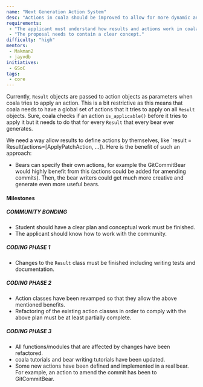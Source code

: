 ```yaml
---
name: "Next Generation Action System"
desc: "Actions in coala should be improved to allow for more dynamic and suiting actions"
requirements:
 - "The applicant must understand how results and actions work in coala."
 - "The proposal needs to contain a clear concept."
difficulty: "high"
mentors:
 - Makman2
 - jayvdb
initiatives:
 - GSoC
tags:
 - core
---
```


Currently, `Result` objects are passed to action objects as parameters when coala tries to apply an action. This is a bit restrictive as this means that coala needs to have a global set of actions that it tries to apply on all `Result` objects. Sure, coala checks if an action `is_applicable()` before it tries to apply it but it needs to do that for every `Result` that every bear ever generates.

We need a way allow results to define actions by themselves, like `result = Result(actions=[ApplyPatchAction, ...]). Here is the benefit of such an approach:
* Bears can specify their own actions, for example the GitCommitBear would highly benefit from this (actions could be added for amending commits). Then, the bear writers could get much more creative and generate even more useful bears.

#### Milestones

##### COMMUNITY BONDING

* Student should have a clear plan and conceptual work must be finished.
* The applicant should know how to work with the community.

##### CODING PHASE 1 

* Changes to the `Result` class must be finished including writing tests and documentation.

##### CODING PHASE 2

* Action classes have been revamped so that they allow the above mentioned benefits.
* Refactoring of the existing action classes in order to comply with the above plan must be at least partially complete.

##### CODING PHASE 3

* All functions/modules that are affected by changes have been refactored.
* coala tutorials and bear writing tutorials have been updated.
* Some new actions have been defined and implemented in a real bear. For example, an action to amend the commit has been to GitCommitBear.
